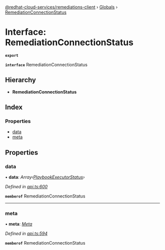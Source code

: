 [@redhat-cloud-services/remediations-client](../README.md) › [Globals](../globals.md) › [RemediationConnectionStatus](remediationconnectionstatus.md)

# Interface: RemediationConnectionStatus

**`export`** 

**`interface`** RemediationConnectionStatus

## Hierarchy

* **RemediationConnectionStatus**

## Index

### Properties

* [data](remediationconnectionstatus.md#data)
* [meta](remediationconnectionstatus.md#meta)

## Properties

###  data

• **data**: *Array‹[PlaybookExecutorStatus](playbookexecutorstatus.md)›*

*Defined in [api.ts:600](https://github.com/Hyperkid123/javascript-clients/blob/master/packages/remediations/api.ts#L600)*

**`memberof`** RemediationConnectionStatus

___

###  meta

• **meta**: *[Meta](meta.md)*

*Defined in [api.ts:594](https://github.com/Hyperkid123/javascript-clients/blob/master/packages/remediations/api.ts#L594)*

**`memberof`** RemediationConnectionStatus
